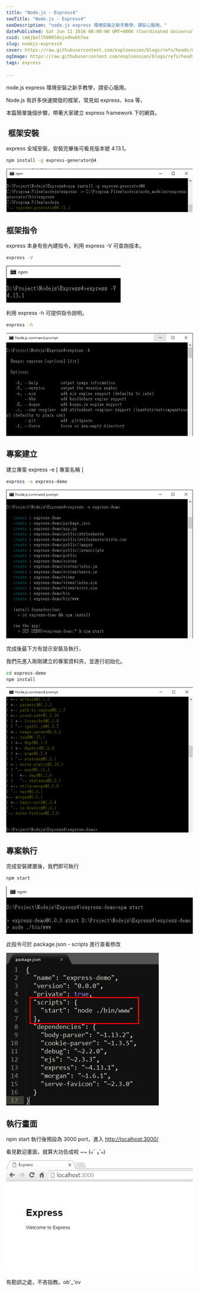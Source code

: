 ```yaml
---
title: "Node.js - Express4"
seoTitle: "Node.js - Express4"
seoDescription: "node.js express 環境安裝之新手教學，請安心服用。"
datePublished: Sat Jun 11 2016 00:00:00 GMT+0000 (Coordinated Universal Time)
cuid: cm6jbellh000l0ajxdkwbh7aa
slug: nodejs-express4
cover: https://raw.githubusercontent.com/explooosion/blogs/refs/heads/main/docs/images/2016-06-11_Node.js%20-%20Express4/banner/1465650931_90659.png
ogImage: https://raw.githubusercontent.com/explooosion/blogs/refs/heads/main/docs/images/2016-06-11_Node.js%20-%20Express4/banner/1465650931_90659.png
tags: express

---
```


node.js express 環境安裝之新手教學，請安心服用。

Node.js 有許多快速開發的框架，常見如 express、koa 等，

本篇簡單幾個步驟，帶著大家建立 express framework 下的網頁。

 框架安裝
-----

express 全域安裝，安裝完畢後可看見版本號 4.13.1。

```bash
npm install -g express-generator@4
```

[![1465650931_90659.png](https://raw.githubusercontent.com/explooosion/blogs/refs/heads/main/docs/images/2016-06-11_Node.js%20-%20Express4/1465650931_90659.png)](https://dotblogsfile.blob.core.windows.net/user/incredible/f0bb4f91-b6fa-4b35-803b-fef89496aa2f/1465650931_90659.png)

框架指令
----

express 本身有些內建指令，利用 express -V 可查詢版本。

```bash
express -V
```

![1465651072_33937.png](https://raw.githubusercontent.com/explooosion/blogs/refs/heads/main/docs/images/2016-06-11_Node.js%20-%20Express4/1465651072_33937.png)

利用 express -h 可提供指令說明。

```bash
express -h
```

[![1465651267_67317.png](https://raw.githubusercontent.com/explooosion/blogs/refs/heads/main/docs/images/2016-06-11_Node.js%20-%20Express4/1465651267_67317.png)](https://dotblogsfile.blob.core.windows.net/user/incredible/f0bb4f91-b6fa-4b35-803b-fef89496aa2f/1465651267_67317.png)

專案建立
----

建立專案 express -e \[ 專案名稱 \]

```bash
express -e express-demo
```

[![1465651487_27197.png](https://raw.githubusercontent.com/explooosion/blogs/refs/heads/main/docs/images/2016-06-11_Node.js%20-%20Express4/1465651487_27197.png)](https://dotblogsfile.blob.core.windows.net/user/incredible/f0bb4f91-b6fa-4b35-803b-fef89496aa2f/1465651487_27197.png)

完成後最下方有提示安裝及執行，

我們先進入剛剛建立的專案資料夾，並進行初始化。

```bash
cd express-demo
npm install
```

[![1465651646_12112.png](https://raw.githubusercontent.com/explooosion/blogs/refs/heads/main/docs/images/2016-06-11_Node.js%20-%20Express4/1465651646_12112.png)](https://dotblogsfile.blob.core.windows.net/user/incredible/f0bb4f91-b6fa-4b35-803b-fef89496aa2f/1465651646_12112.png)

專案執行
----

完成安裝建置後，我們即可執行

```bash
npm start
```

[![1465651964_05368.png](https://raw.githubusercontent.com/explooosion/blogs/refs/heads/main/docs/images/2016-06-11_Node.js%20-%20Express4/1465651964_05368.png)](https://dotblogsfile.blob.core.windows.net/user/incredible/f0bb4f91-b6fa-4b35-803b-fef89496aa2f/1465651964_05368.png)

此指令可於 package.json - scripts 進行查看修改

![1465651800_3369.png](https://raw.githubusercontent.com/explooosion/blogs/refs/heads/main/docs/images/2016-06-11_Node.js%20-%20Express4/1465651800_3369.png)

執行畫面
----

npm start 執行後預設為 3000 port，進入 [http://localhost:3000/](http://localhost:3000/)

看見歡迎畫面，就算大功告成啦 ~~ (๑˘ ₃˘๑) 

[![1465652121_86239.png](https://raw.githubusercontent.com/explooosion/blogs/refs/heads/main/docs/images/2016-06-11_Node.js%20-%20Express4/1465652121_86239.png)](https://dotblogsfile.blob.core.windows.net/user/incredible/f0bb4f91-b6fa-4b35-803b-fef89496aa2f/1465652121_86239.png)

有勘誤之處，不吝指教。ob'\_'ov